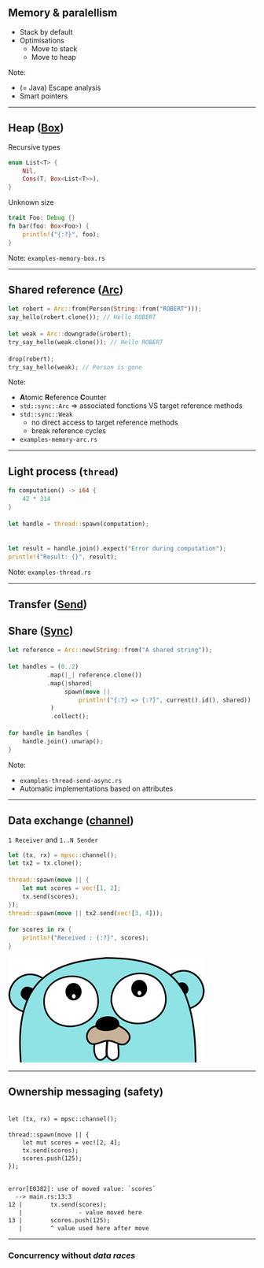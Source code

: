 ## Memory & paralellism

* Stack by default
* Optimisations
    * Move to stack
    * Move to heap

Note:
* (= Java) Escape analysis
* Smart pointers

---

## Heap ([Box](https://doc.rust-lang.org/std/boxed/struct.Box.html))

Recursive types

```rust
enum List<T> {
    Nil,
    Cons(T, Box<List<T>>),
}
```

Unknown size

```rust
trait Foo: Debug {}
fn bar(foo: Box<Foo>) {
    println!("{:?}", foo);
}
```

Note:
`examples-memory-box.rs`

---

## Shared reference ([Arc](https://doc.rust-lang.org/std/sync/struct.Arc.html))

```rust
let robert = Arc::from(Person(String::from("ROBERT")));
say_hello(robert.clone()); // Hello ROBERT

let weak = Arc::downgrade(&robert);
try_say_hello(weak.clone()); // Hello ROBERT

drop(robert);
try_say_hello(weak); // Person is gone
```

Note:
* **A**tomic **R**eference **C**ounter
* `std::sync::Arc` => associated fonctions VS target reference methods
* `std::sync::Weak`
    * no direct access to target reference methods
    * break reference cycles
* `examples-memory-arc.rs`


---

## Light process (`thread`)

```rust
fn computation() -> i64 {
    42 * 314
}

let handle = thread::spawn(computation);


let result = handle.join().expect("Error during computation");
println!("Result: {}", result);

```

Note:
`examples-thread.rs`

---

## Transfer ([Send](https://doc.rust-lang.org/std/marker/trait.Send.html))
## Share ([Sync](https://doc.rust-lang.org/std/marker/trait.Sync.html))

```rust
let reference = Arc::new(String::from("A shared string"));

let handles = (0..2)
           .map(|_| reference.clone())
           .map(|shared|
                spawn(move ||
                    println!("{:?} => {:?}", current().id(), shared))
            )
            .collect();
                
for handle in handles {
    handle.join().unwrap();
}
```

Note:
* `examples-thread-send-async.rs`
* Automatic implementations based on attributes

---

## Data exchange ([channel](https://doc.rust-lang.org/std/sync/mpsc/fn.channel.html))

`1 Receiver` and `1..N Sender`

```rust
let (tx, rx) = mpsc::channel();
let tx2 = tx.clone();

thread::spawn(move || {
    let mut scores = vec![1, 2];
    tx.send(scores);
});
thread::spawn(move || tx2.send(vec![3, 4]));

for scores in rx {
    println!("Received : {:?}", scores);
}
```

![go_die](assets/img/gopher_ahah.png)
<!-- .element class="fragment fade-up" -->

<!-- .element style="margin-top: -20px" -->

---

## Ownership messaging (safety)

<pre><code data-trim data-noescape class="rust">
let (tx, rx) = mpsc::channel();

thread::spawn(move || {
    let mut scores = vec![2, 4];
    tx.send(scores);
    <span class="fragment highlight-mark">scores.push(125);</span>
});
</code></pre>

<pre><code data-trim data-noescape class="rust"> 
error[E0382]: use of moved value: `scores`
  --> main.rs:13:3
12 | 		tx.send(scores);
   | 		        <span class="fragment highlight-mark">- value moved here</span>
13 | 		scores.push(125);
   | 		<span class="fragment highlight-mark">^ value used here after move</span>
</code></pre>
<!-- .element class="fragment" -->

---

### Concurrency without _data races_
